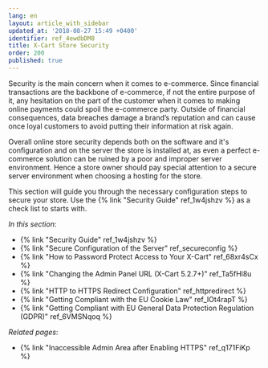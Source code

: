 ```yaml
---
lang: en
layout: article_with_sidebar
updated_at: '2018-08-27 15:49 +0400'
identifier: ref_4ewdbDM8
title: X-Cart Store Security
order: 200
published: true
---
```

Security is the main concern when it comes to e-commerce. Since financial transactions are the backbone of e-commerce, if not the entire purpose of it, any hesitation on the part of the customer when it comes to making online payments could spoil the e-commerce party. Outside of financial consequences, data breaches damage a brand’s reputation and can cause once loyal customers to avoid putting their information at risk again.

Overall online store security depends both on the software and it's configuration and on the server the store is installed at, as even a perfect e-commerce solution can be ruined by a poor and improper server environment. Hence a store owner should pay special attention to a secure server environment when choosing a hosting for the store.

This section will guide you through the necessary configuration steps to secure your store. Use the {% link "Security Guide" ref_1w4jshzv %} as a check list to starts with.

_In this section_:
*  {% link "Security Guide" ref_1w4jshzv %}
*  {% link "Secure Configuration of the Server" ref_secureconfig %}
*  {% link "How to Password Protect Access to Your X-Cart" ref_68xr4sCx %}
*  {% link "Changing the Admin Panel URL (X-Cart 5.2.7+)" ref_Ta5fHl8u %}
*  {% link "HTTP to HTTPS Redirect Configuration" ref_httpredirect %}
*  {% link "Getting Compliant with the EU Cookie Law" ref_IOt4rapT %}
*  {% link "Getting Compliant with EU General Data Protection Regulation (GDPR)" ref_6VMSNqoq %}

_Related pages_:

*   {% link "Inaccessible Admin Area after Enabling HTTPS" ref_q171FiKp %}
